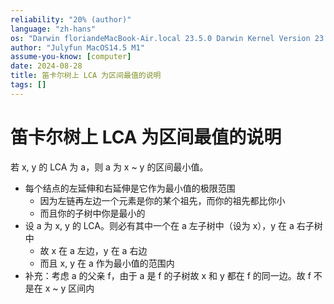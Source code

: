 ```yaml
---
reliability: "20% (author)"
language: "zh-hans"
os: "Darwin floriandeMacBook-Air.local 23.5.0 Darwin Kernel Version 23.5.0: Wed May  1 20:16:51 PDT 2024; root:xnu-10063.121.3~5/RELEASE_ARM64_T8103 arm64"
author: "Julyfun MacOS14.5 M1"
assume-you-know: [computer]
date: 2024-08-28
title: 笛卡尔树上 LCA 为区间最值的说明
tags: []
---
```


# 笛卡尔树上 LCA 为区间最值的说明

若 x, y 的 LCA 为 a，则 a 为 x ~ y 的区间最小值。

- 每个结点的左延伸和右延伸是它作为最小值的极限范围
    - 因为左链再左边一个元素是你的某个祖先，而你的祖先都比你小
    - 而且你的子树中你是最小的
- 设 a 为 x, y 的 LCA。则必有其中一个在 a 左子树中（设为 x），y 在 a 右子树中
    - 故 x 在 a 左边，y 在 a 右边
    - 而且 x, y 在 a 作为最小值的范围内
- 补充：考虑 a 的父亲 f，由于 a 是 f 的子树故 x 和 y 都在 f 的同一边。故 f 不是在 x ~ y 区间内

